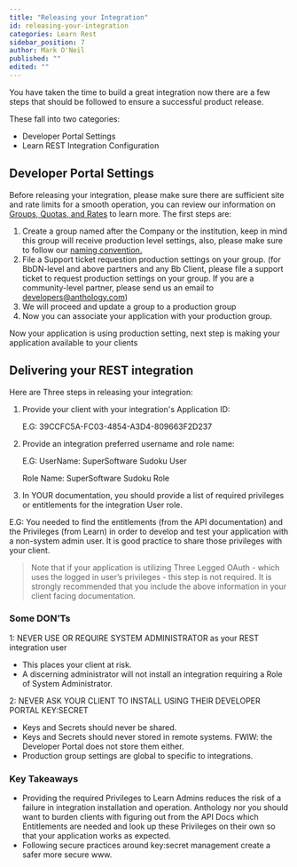 ```yaml
---
title: "Releasing your Integration"
id: releasing-your-integration
categories: Learn Rest
sidebar_position: 7
author: Mark O'Neil
published: ""
edited: ""
---
```


You have taken the time to build a great integration now there are a few steps that should be followed to ensure a successful product release.

These fall into two categories:

- Developer Portal Settings
- Learn REST Integration Configuration

## Developer Portal Settings

Before releasing your integration, please make sure there are sufficient site and rate limits for a smooth operation, you can review our information on [Groups, Quotas, and Rates](/docs/developer-portal/production-groups-rest-api-and-site-reg-limits.md) to learn more. The first steps are:

1. Create a group named after the Company or the institution, keep in mind this group will receive production level settings, also, please make sure to follow our [naming convention.](/docs/developer-portal/best-practices#how-to-name-your-groups)
2. File a Support ticket requestion production settings on your group. (for BbDN-level and above partners and any Bb Client, please file a support ticket to request production settings on your group. If you are a community-level partner, please send us an email to developers@anthology.com)
3. We will proceed and update a group to a production group
4. Now you can associate your application with your production group.

Now your application is using production setting, next step is making your application available to your clients

## Delivering your REST integration

Here are Three steps in releasing your integration:

1. Provide your client with your integration's Application ID:

   E.G: 39CCFC5A-FC03-4854-A3D4-809663F2D237

2. Provide an integration preferred username and role name:

   E.G: UserName: SuperSoftware Sudoku User

   Role Name: SuperSoftware Sudoku Role

3. In YOUR documentation, you should provide a list of required privileges or entitlements for the integration User role.

E.G: You needed to find the entitlements (from the API documentation) and the Privileges (from Learn) in order to develop and test your application with a non-system admin user. It is good practice to share those privileges with your client.

> Note that if your application is utilizing Three Legged OAuth - which uses the logged in user’s privileges - this step is not required.
> It is strongly recommended that you include the above information in your client facing documentation.

### Some DON’Ts

1: NEVER USE OR REQUIRE SYSTEM ADMINISTRATOR as your REST integration user

- This places your client at risk.
- A discerning administrator will not install an integration requiring a Role of System Administrator.

2: NEVER ASK YOUR CLIENT TO INSTALL USING THEIR DEVELOPER PORTAL KEY:SECRET

- Keys and Secrets should never be shared.
- Keys and Secrets should never stored in remote systems. FWIW: the Developer Portal does not store them either.
- Production group settings are global to specific to integrations.

### Key Takeaways

- Providing the required Privileges to Learn Admins reduces the risk of a failure in integration installation and operation. Anthology nor you should want to burden clients with figuring out from the API Docs which Entitlements are needed and look up these Privileges on their own so that your application works as expected.
- Following secure practices around key:secret management create a safer more secure www.
